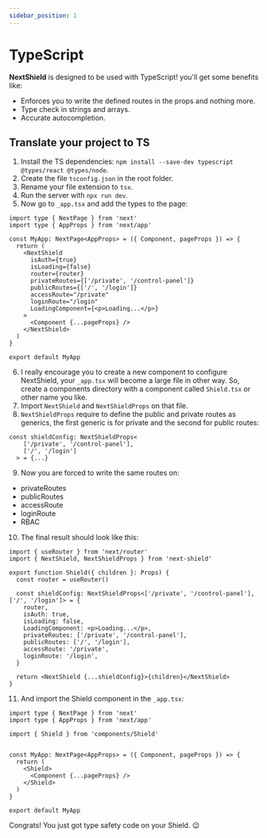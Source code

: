 ```yaml
---
sidebar_position: 1
---
```


# TypeScript

**NextShield** is designed to be used with TypeScript! you'll get some benefits like:

- Enforces you to write the defined routes in the props and nothing more.
- Type check in strings and arrays.
- Accurate autocompletion.

## Translate your project to TS

1. Install the TS dependencies: `npm install --save-dev typescript @types/react @types/node`.
2. Create the file `tsconfig.json` in the root folder.
3. Rename your file extension to `tsx`.
4. Run the server with `npx run dev`.
5. Now go to `_app.tsx` and add the types to the page:

```tsx title="pages/_app.tsx"
import type { NextPage } from 'next'
import type { AppProps } from 'next/app'

const MyApp: NextPage<AppProps> = ({ Component, pageProps }) => {
  return (
    <NextShield
      isAuth={true}
      isLoading={false}
      router={router}
      privateRoutes={['/private', '/control-panel']}
      publicRoutes={['/', '/login']}
      accessRoute="/private"
      loginRoute="/login"
      LoadingComponent={<p>Loading...</p>}
    >
      <Component {...pageProps} />
    </NextShield>
  )
}

export default MyApp
```

6. I really encourage you to create a new component to configure NextShield, your `_app.tsx` will become a large file in other way. So, create a components directory with a component called `Shield.tsx` or other name you like.
7. Import `NextShield` and `NextShieldProps` on that file.
8. `NextShieldProps` require to define the public and private routes as generics, the first generic is for private and the second for public routes:

```tsx title="components/Shield.tsx"
const shieldConfig: NextShieldProps<
    ['/private', '/control-panel'],
    ['/', '/login']
  > = {...}
```

9. Now you are forced to write the same routes on:

- privateRoutes
- publicRoutes
- accessRoute
- loginRoute
- RBAC

10. The final result should look like this:

```tsx title="components/Shield.tsx"
import { useRouter } from 'next/router'
import { NextShield, NextShieldProps } from 'next-shield'

export function Shield({ children }: Props) {
  const router = useRouter()

  const shieldConfig: NextShieldProps<['/private', '/control-panel'], ['/', '/login']> = {
    router,
    isAuth: true,
    isLoading: false,
    LoadingComponent: <p>Loading...</p>,
    privateRoutes: ['/private', '/control-panel'],
    publicRoutes: ['/', '/login'],
    accessRoute: '/private',
    loginRoute: '/login',
  }

  return <NextShield {...shieldConfig}>{children}</NextShield>
}
```

11. And import the Shield component in the `_app.tsx`:

```tsx title="pages/_app.tsx"
import type { NextPage } from 'next'
import type { AppProps } from 'next/app'

import { Shield } from 'components/Shield'


const MyApp: NextPage<AppProps> = ({ Component, pageProps }) => {
  return (
    <Shield>
      <Component {...pageProps} />
    </Shield>
  )
}

export default MyApp
```

Congrats! You just got type safety code on your Shield. 😉
